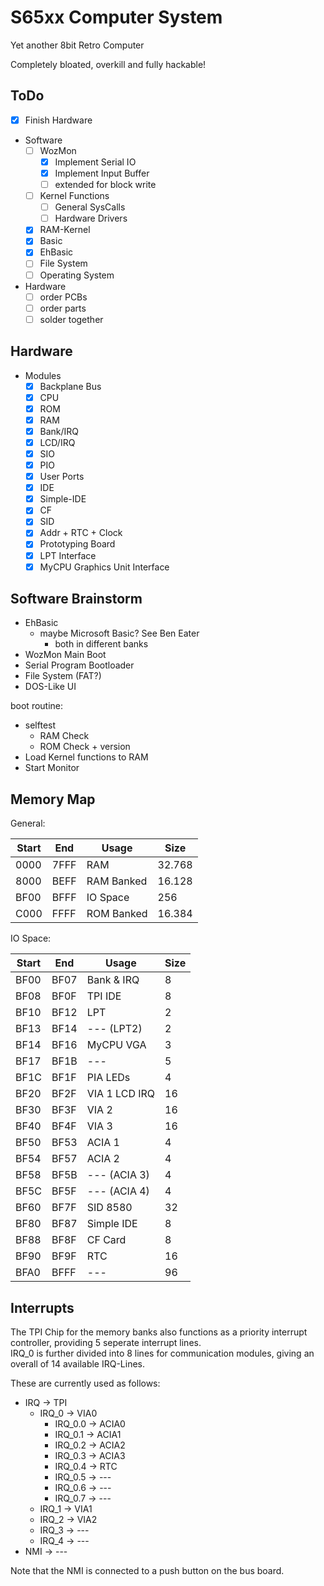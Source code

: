 # S65xx Computer System

Yet another 8bit Retro Computer

Completely bloated, overkill and fully hackable!

## ToDo

- [x] Finish Hardware
- Software
  - [ ] WozMon
    - [x] Implement Serial IO
    - [x] Implement Input Buffer
    - [ ] extended for block write
  - [ ] Kernel Functions
    - [ ] General SysCalls
    - [ ] Hardware Drivers
  - [x] RAM-Kernel
  - [x] Basic
  - [x] EhBasic
  - [ ] File System
  - [ ] Operating System
- Hardware
  - [ ] order PCBs
  - [ ] order parts
  - [ ] solder together

## Hardware

- Modules
  - [x] Backplane Bus
  - [x] CPU
  - [x] ROM
  - [x] RAM
  - [x] Bank/IRQ
  - [x] LCD/IRQ
  - [x] SIO
  - [x] PIO
  - [x] User Ports
  - [x] IDE
  - [x] Simple-IDE
  - [x] CF
  - [x] SID
  - [x] Addr + RTC + Clock
  - [x] Prototyping Board
  - [x] LPT Interface
  - [x] MyCPU Graphics Unit Interface

## Software Brainstorm

- EhBasic
  - maybe Microsoft Basic? See Ben Eater
    - both in different banks
- WozMon Main Boot
- Serial Program Bootloader
- File System (FAT?)
- DOS-Like UI

boot routine:

- selftest
  - RAM Check
  - ROM Check + version
- Load Kernel functions to RAM
- Start Monitor

## Memory Map

General:

| Start | End  | Usage      | Size   |
|-------|------|------------|--------|
| 0000  | 7FFF | RAM        | 32.768 |
| 8000  | BEFF | RAM Banked | 16.128 |
| BF00  | BFFF | IO Space   |    256 |
| C000  | FFFF | ROM Banked | 16.384 |

IO Space:

| Start | End  | Usage         |Size|
|-------|------|---------------|----|
| BF00  | BF07 | Bank & IRQ    | 8  |
| BF08  | BF0F | TPI IDE       | 8  |
| BF10  | BF12 | LPT           | 2  |
| BF13  | BF14 | --- (LPT2)    | 2  |
| BF14  | BF16 | MyCPU VGA     | 3  |
| BF17  | BF1B | ---           | 5  |
| BF1C  | BF1F | PIA LEDs      | 4  |
| BF20  | BF2F | VIA 1 LCD IRQ | 16 |
| BF30  | BF3F | VIA 2         | 16 |
| BF40  | BF4F | VIA 3         | 16 |
| BF50  | BF53 | ACIA 1        | 4  |
| BF54  | BF57 | ACIA 2        | 4  |
| BF58  | BF5B | --- (ACIA 3)  | 4  |
| BF5C  | BF5F | --- (ACIA 4)  | 4  |
| BF60  | BF7F | SID 8580      | 32 |
| BF80  | BF87 | Simple IDE    | 8  |
| BF88  | BF8F | CF Card       | 8  |
| BF90  | BF9F | RTC           | 16 |
| BFA0  | BFFF | ---           | 96 |

## Interrupts

The TPI Chip for the memory banks also functions as a priority interrupt controller, providing 5 seperate interrupt lines.  
IRQ_0 is further divided into 8 lines for communication modules, giving an overall of 14 available IRQ-Lines.  

These are currently used as follows:

- IRQ -> TPI
  - IRQ_0 -> VIA0
    - IRQ_0.0 -> ACIA0
    - IRQ_0.1 -> ACIA1
    - IRQ_0.2 -> ACIA2
    - IRQ_0.3 -> ACIA3
    - IRQ_0.4 -> RTC
    - IRQ_0.5 -> ---
    - IRQ_0.6 -> ---
    - IRQ_0.7 -> ---
  - IRQ_1 -> VIA1
  - IRQ_2 -> VIA2
  - IRQ_3 -> ---
  - IRQ_4 -> ---
- NMI -> ---

Note that the NMI is connected to a push button on the bus board.
